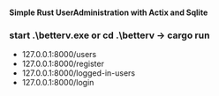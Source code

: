 #### Simple Rust UserAdministration with Actix and Sqlite

### start .\betterv.exe or cd .\betterv -> cargo run

- 127.0.0.1:8000/users
- 127.0.0.1:8000/register
- 127.0.0.1:8000/logged-in-users
- 127.0.0.1:8000/login